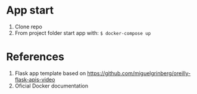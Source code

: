 # App start

1. Clone repo
2. From project folder start app with: ```$ docker-compose up```

# References
1. Flask app template based on https://github.com/miguelgrinberg/oreilly-flask-apis-video
2. Oficial Docker documentation
